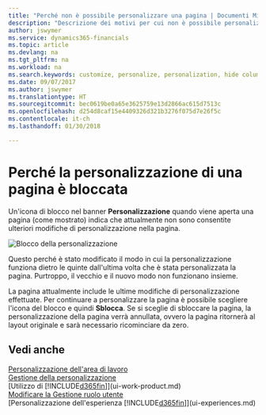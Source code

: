 ```yaml
---
title: "Perché non è possibile personalizzare una pagina | Documenti Microsoft"
description: "Descrizione dei motivi per cui non è possibile personalizzare una pagina e delle azioni che è possibile intraprendere per sbloccare la pagina e personalizzarla."
author: jswymer
ms.service: dynamics365-financials
ms.topic: article
ms.devlang: na
ms.tgt_pltfrm: na
ms.workload: na
ms.search.keywords: customize, personalize, personalization, hide columns, remove fields, move fields
ms.date: 09/07/2017
ms.author: jswymer
ms.translationtype: HT
ms.sourcegitcommit: bec0619be0a65e3625759e13d2866ac615d7513c
ms.openlocfilehash: d254d8caf15e4409326d321b3276f075d7e26f5c
ms.contentlocale: it-ch
ms.lasthandoff: 01/30/2018

---
```

# <a name="why-a-page-is-locked-from-personalizing"></a>Perché la personalizzazione di una pagina è bloccata
Un'icona di blocco nel banner **Personalizzazione** quando viene aperta una pagina (come mostrato) indica che attualmente non sono consentite ulteriori modifiche di personalizzazione nella pagina.

![Blocco della personalizzazione](media/personalization-locked.png "Blocco della personalizzazione")

Questo perché è stato modificato il modo in cui la personalizzazione funziona dietro le quinte dall'ultima volta che è stata personalizzata la pagina. Purtroppo, il vecchio e il nuovo modo non funzionano insieme.

La pagina attualmente include le ultime modifiche di personalizzazione effettuate. Per continuare a personalizzare la pagina è possibile scegliere l'icona del blocco e quindi **Sblocca**. Se si sceglie di sbloccare la pagina, la personalizzazione della pagina verrà annullata, ovvero la pagina ritornerà al layout originale e sarà necessario ricominciare da zero. 


## <a name="see-also"></a>Vedi anche
[Personalizzazione dell'area di lavoro](ui-personalization-manage.md)  
[Gestione della personalizzazione](ui-personalization-manage.md)  
[Utilizzo di [!INCLUDE[d365fin](includes/d365fin_md.md)]](ui-work-product.md)  
[Modificare la Gestione ruolo utente](change-role.md)  
[Personalizzazione dell'esperienza [!INCLUDE[d365fin](includes/d365fin_md.md)]](ui-experiences.md)  

